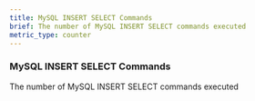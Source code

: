 ```yaml
---
title: MySQL INSERT SELECT Commands
brief: The number of MySQL INSERT SELECT commands executed
metric_type: counter
---
```

### MySQL INSERT SELECT Commands

The number of MySQL INSERT SELECT commands executed
